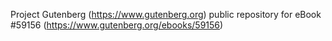 Project Gutenberg (https://www.gutenberg.org) public repository for
eBook #59156 (https://www.gutenberg.org/ebooks/59156)
